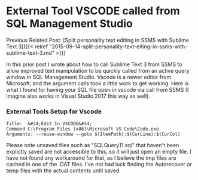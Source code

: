 # External Tool VSCODE called from SQL Management Studio


Previous Related Post:
[Split personality text editing in SSMS with Sublime Text 3]({{&lt; relref &#34;2015-09-14-split-personality-text-eiting-in-ssms-with-sublime-text-3.md&#34; &gt;}})

In this prior post I wrote about how to call Sublime Text 3 from SSMS to allow improved text manipulation to be quickly called from an active query window in SQL Management Studio. Vscode is a newer editor from Microsoft, and the argument calls took a little work to get working. Here is what I found for having your SQL file open in vscode via call from SSMS (I imagine also works in Visual Studio 2017 this way as well).

### External Tools Setup for Vscode

```text
Title:  &#34;Edit In VSCODE&#34;
Command C:\Program Files (x86)\Microsoft VS Code\Code.exe
Arguments: --reuse-window --goto $(ItemPath):$(CurLine):$(CurCol)
```

Please note unsaved files such as &#34;SQLQuery11.sql&#34; that haven&#39;t been explictly saved are not accessible to this, so it will just open an empty file. I have not found any workaround for that, as I believe the tmp files are cached in one of the .DAT files. I&#39;ve not had luck finding the Autorecover or temp files with the actual contents until saved.

